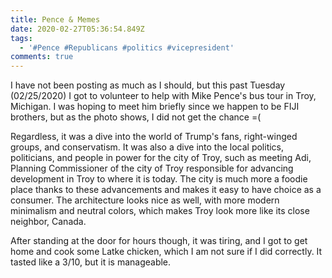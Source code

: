 ```yaml
---
title: Pence & Memes
date: 2020-02-27T05:36:54.849Z
tags:
  - '#Pence #Republicans #politics #vicepresident'
comments: true
---
```

I have not been posting as much as I should, but this past Tuesday (02/25/2020) I got to volunteer to help with Mike Pence's bus tour in Troy, Michigan. I was hoping to meet him briefly since we happen to be FIJI brothers, but as the photo shows, I did not get the chance =(



Regardless, it was a dive into the world of Trump's fans, right-winged groups, and conservatism. It was also a dive into the local politics, politicians, and people in power for the city of Troy, such as meeting Adi, Planning Commissioner of the city of Troy responsible for advancing development in Troy to where it is today. The city is much more a foodie place thanks to these advancements and makes it easy to have choice as a consumer. The architecture looks nice as well, with more modern minimalism and neutral colors, which makes Troy look more like its close neighbor, Canada. 



After standing at the door for hours though, it was tiring, and I got to get home and cook some Latke chicken, which I am not sure if I did correctly. It tasted like a 3/10, but it is manageable.
